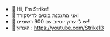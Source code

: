 - 👋 Hi, I’m Strike!
- 👀 אני מתנכנת בוטים לדיסקורד!
- 🌱 יש לי ערוץ יוטיוב עם 900 רשומים!
- 💞️ הערוץ : https://youtube.com/Strike13
<!---
Strike24/Strike24 is a ✨ special ✨ repository because its `README.md` (this file) appears on your GitHub profile.
You can click the Preview link to take a look at your changes.
--->
